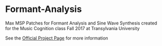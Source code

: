 # Formant-Analysis

Max MSP Patches for Formant Analysis and Sine Wave Synthesis created for the Music Cognition class Fall 2017 at Transylvania University

See the [Official Project Page](http://www.brendev.co/max-formant-analyzer) for more information
